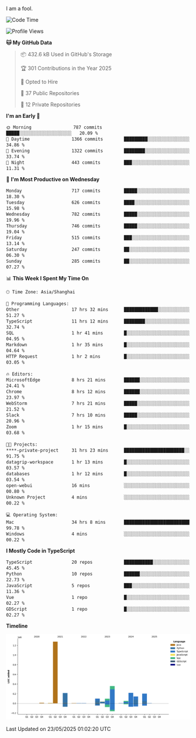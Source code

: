 I am a fool.

<!--START_SECTION:waka-->
![Code Time](http://img.shields.io/badge/Code%20Time-3%2C051%20hrs%2052%20mins-blue)

![Profile Views](http://img.shields.io/badge/Profile%20Views-1-blue)

**🐱 My GitHub Data** 

> 📦 432.6 kB Used in GitHub's Storage 
 > 
> 🏆 301 Contributions in the Year 2025
 > 
> 💼 Opted to Hire
 > 
> 📜 37 Public Repositories 
 > 
> 🔑 12 Private Repositories 
 > 
**I'm an Early 🐤** 

```text
🌞 Morning                787 commits         █████░░░░░░░░░░░░░░░░░░░░   20.09 % 
🌆 Daytime                1366 commits        █████████░░░░░░░░░░░░░░░░   34.86 % 
🌃 Evening                1322 commits        ████████░░░░░░░░░░░░░░░░░   33.74 % 
🌙 Night                  443 commits         ███░░░░░░░░░░░░░░░░░░░░░░   11.31 % 
```
📅 **I'm Most Productive on Wednesday** 

```text
Monday                   717 commits         █████░░░░░░░░░░░░░░░░░░░░   18.30 % 
Tuesday                  626 commits         ████░░░░░░░░░░░░░░░░░░░░░   15.98 % 
Wednesday                782 commits         █████░░░░░░░░░░░░░░░░░░░░   19.96 % 
Thursday                 746 commits         █████░░░░░░░░░░░░░░░░░░░░   19.04 % 
Friday                   515 commits         ███░░░░░░░░░░░░░░░░░░░░░░   13.14 % 
Saturday                 247 commits         ██░░░░░░░░░░░░░░░░░░░░░░░   06.30 % 
Sunday                   285 commits         ██░░░░░░░░░░░░░░░░░░░░░░░   07.27 % 
```


📊 **This Week I Spent My Time On** 

```text
🕑︎ Time Zone: Asia/Shanghai

💬 Programming Languages: 
Other                    17 hrs 32 mins      █████████████░░░░░░░░░░░░   51.27 % 
TypeScript               11 hrs 12 mins      ████████░░░░░░░░░░░░░░░░░   32.74 % 
SQL                      1 hr 41 mins        █░░░░░░░░░░░░░░░░░░░░░░░░   04.95 % 
Markdown                 1 hr 35 mins        █░░░░░░░░░░░░░░░░░░░░░░░░   04.64 % 
HTTP Request             1 hr 2 mins         █░░░░░░░░░░░░░░░░░░░░░░░░   03.05 % 

🔥 Editors: 
MicrosoftEdge            8 hrs 21 mins       ██████░░░░░░░░░░░░░░░░░░░   24.41 % 
Chrome                   8 hrs 12 mins       ██████░░░░░░░░░░░░░░░░░░░   23.97 % 
WebStorm                 7 hrs 21 mins       █████░░░░░░░░░░░░░░░░░░░░   21.52 % 
Slack                    7 hrs 10 mins       █████░░░░░░░░░░░░░░░░░░░░   20.96 % 
Zoom                     1 hr 15 mins        █░░░░░░░░░░░░░░░░░░░░░░░░   03.68 % 

🐱‍💻 Projects: 
****-private-project     31 hrs 23 mins      ███████████████████████░░   91.75 % 
datagrip-workspace       1 hr 13 mins        █░░░░░░░░░░░░░░░░░░░░░░░░   03.57 % 
databases                1 hr 12 mins        █░░░░░░░░░░░░░░░░░░░░░░░░   03.54 % 
open-webui               16 mins             ░░░░░░░░░░░░░░░░░░░░░░░░░   00.80 % 
Unknown Project          4 mins              ░░░░░░░░░░░░░░░░░░░░░░░░░   00.22 % 

💻 Operating System: 
Mac                      34 hrs 8 mins       █████████████████████████   99.78 % 
Windows                  4 mins              ░░░░░░░░░░░░░░░░░░░░░░░░░   00.22 % 
```

**I Mostly Code in TypeScript** 

```text
TypeScript               20 repos            ███████████░░░░░░░░░░░░░░   45.45 % 
Python                   10 repos            ██████░░░░░░░░░░░░░░░░░░░   22.73 % 
JavaScript               5 repos             ███░░░░░░░░░░░░░░░░░░░░░░   11.36 % 
Vue                      1 repo              █░░░░░░░░░░░░░░░░░░░░░░░░   02.27 % 
GDScript                 1 repo              █░░░░░░░░░░░░░░░░░░░░░░░░   02.27 % 
```



**Timeline**

![Lines of Code chart](https://raw.githubusercontent.com/VeejaLiu/VeejaLiu/master/assets/bar_graph.png)


 Last Updated on 23/05/2025 01:02:20 UTC
<!--END_SECTION:waka-->
